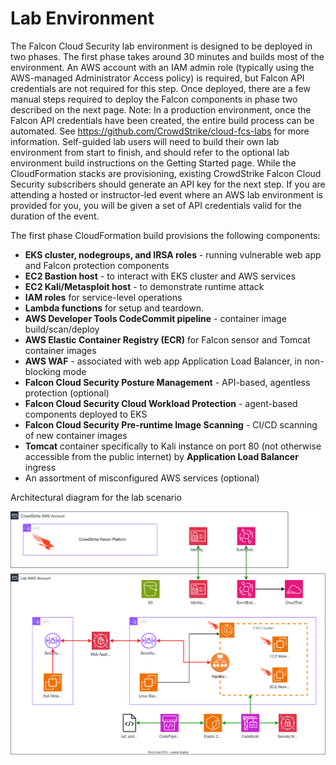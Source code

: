# Lab Environment

The Falcon Cloud Security lab environment is designed to be deployed in two phases. The first phase takes around 30 minutes and builds most of the environment. An AWS account with an IAM admin role (typically using the AWS-managed Administrator Access policy) is required, but Falcon API credentials are not required for this step. Once deployed, there are a few manual steps required to deploy the Falcon components in phase two described on the next page. Note: In a production environment, once the Falcon API credentials have been created, the entire build process can be automated. See https://github.com/CrowdStrike/cloud-fcs-labs for more information. Self-guided lab users will need to build their own lab environment from start to finish, and should refer to the optional lab environment build instructions on the Getting Started page. While the CloudFormation stacks are provisioning, existing CrowdStrike Falcon Cloud Security subscribers should generate an API key for the next step. If you are attending a hosted or instructor-led event where an AWS lab environment is provided for you, you will be given a set of API credentials valid for the duration of the event.

The first phase CloudFormation build provisions the following components:

- **EKS cluster, nodegroups, and IRSA roles** - running vulnerable web app and Falcon protection components
- **EC2 Bastion host** - to interact with EKS cluster and AWS services
- **EC2 Kali/Metasploit host** - to demonstrate runtime attack
- **IAM roles** for service-level operations
- **Lambda functions** for setup and teardown.
- **AWS Developer Tools CodeCommit pipeline** - container image build/scan/deploy
- **AWS Elastic Container Registry (ECR)** for Falcon sensor and Tomcat container images
- **AWS WAF** - associated with web app Application Load Balancer, in non-blocking mode
- **Falcon Cloud Security Posture Management** - API-based, agentless protection (optional)
- **Falcon Cloud Security Cloud Workload Protection** - agent-based components deployed to EKS
- **Falcon Cloud Security Pre-runtime Image Scanning** - CI/CD scanning of new container images
- **Tomcat** container specifically to Kali instance on port 80 (not otherwise accessible from the public internet) by **Application Load Balancer** ingress
- An assortment of misconfigured AWS services (optional)

Architectural diagram for the lab scenario

![AWS architectural diagram of the lab](lab-diagram.svg)
